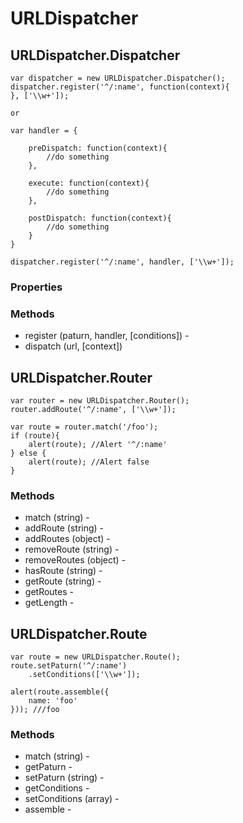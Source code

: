 URLDispatcher
=======================================





URLDispatcher.Dispatcher
---------------------------------------

	var dispatcher = new URLDispatcher.Dispatcher();
	dispatcher.register('^/:name', function(context){
	}, ['\\w+']);
	
	or
	
	var handler = {
	
		preDispatch: function(context){
			//do something
		},
	
		execute: function(context){
			//do something
		},
	
		postDispatch: function(context){
			//do something
		}
	}
	
	dispatcher.register('^/:name', handler, ['\\w+']);

### Properties

### Methods

* register (paturn, handler, [conditions]) - 
* dispatch (url, [context])



URLDispatcher.Router
---------------------------------------

	var router = new URLDispatcher.Router();
	router.addRoute('^/:name', ['\\w+']);
	
	var route = router.match('/foo');
	if (route){
		alert(route); //Alert '^/:name'
	} else {
		alert(route); //Alert false
	}

### Methods

* match (string) - 
* addRoute (string) - 
* addRoutes (object) - 
* removeRoute (string) - 
* removeRoutes (object) - 
* hasRoute (string) - 
* getRoute (string) - 
* getRoutes - 
* getLength - 


URLDispatcher.Route
---------------------------------------

	var route = new URLDispatcher.Route();
	route.setPaturn('^/:name')
		.setConditions(['\\w+']);

	alert(route.assemble({
		name: 'foo'
	})); ///foo


### Methods

* match (string) - 
* getPaturn -
* setPaturn (string) - 
* getConditions - 
* setConditions (array) - 
* assemble - 
